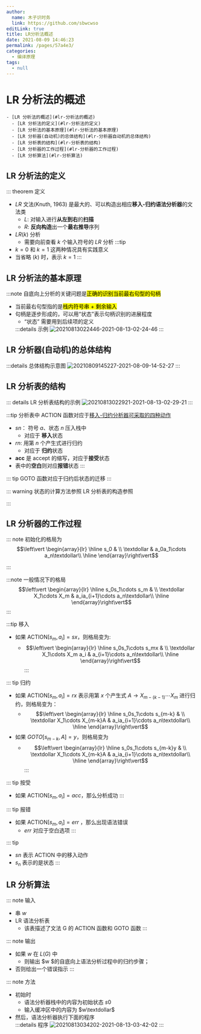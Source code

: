 ```yaml
---
author: 
  name: 木子识时务
  link: https://github.com/sbwcwso
editLink: true
title: LR分析法概述
date: 2021-08-09 14:46:23
permalink: /pages/57a4e3/
categories: 
  - 编译原理
tags: 
  - null
---
```


# LR 分析法的概述

```markmap
- [LR 分析法的概述](#lr-分析法的概述)
  - [LR 分析法的定义](#lr-分析法的定义)
  - [LR 分析法的基本原理](#lr-分析法的基本原理)
  - [LR 分析器(自动机)的总体结构](#lr-分析器自动机的总体结构)
  - [LR 分析表的结构](#lr-分析表的结构)
  - [LR 分析器的工作过程](#lr-分析器的工作过程)
  - [LR 分析算法](#lr-分析算法)
```

## LR 分析法的定义

::: theorem 定义
* $LR$ 文法(Knuth, 1963) 是最大的、可以构造出相应**移入-归约语法分析器**的文法类
  * $L$: 对输入进行**从左到右**的**扫描**
  * $R$: **反向构造**出一个**最右推导**序列
* $LR(k)$ 分析
  * 需要向前查看 $k$ 个输入符号的 $LR$ 分析
:::tip
* $k=0$ 和 $k=1$ 这两种情况具有实践意义
* 当省略 $(k)$ 时，表示 $k=1$
:::


## LR 分析法的基本原理

:::note 自底向上分析的关键问题是<mark class='c2'>正确的识别当前最右句型的句柄</mark>
* 当前最右句型指的是<mark class='c3'>栈内符号串 + 剩余输入</mark>
* 句柄是逐步形成的，可以用“状态”表示句柄识别的进展程度
  * “状态” 需要用到后续项的定义
  <!-- TODO 补全链接 -->
  :::details 示例
  ![20210813022446-2021-08-13-02-24-46](https://cdn.jsdelivr.net/gh/sbwcwso/PicBed@master/20210813022446-2021-08-13-02-24-46.png)
:::

## LR 分析器(自动机)的总体结构

:::details 总体结构示意图
![20210809145227-2021-08-09-14-52-27](https://cdn.jsdelivr.net/gh/sbwcwso/PicBed@master/20210809145227-2021-08-09-14-52-27.png)
:::

## LR 分析表的结构

::: details LR 分析表结构的示例
![20210813022921-2021-08-13-02-29-21](https://cdn.jsdelivr.net/gh/sbwcwso/PicBed@master/20210813022921-2021-08-13-02-29-21.png)
:::

:::tip 分析表中 ACTION 函数对应于<a href="/pages/86c477/#移入归约分析器可采取的4种动作">移入-归约分析器可采取的四种动作</a>
* $sn$： 符号 $a$、状态 $n$ 压入栈中
  * 对应于 **移入**状态
* $rn$: 用第 $n$ 个产生式进行归约
  * 对应于 **归约**状态
* **acc** 是 accept 的缩写，对应于**接受**状态
* 表中的**空白**则对应**报错**状态
:::

::: tip GOTO 函数对应于归约后状态的迁移
:::

::: warning 状态的计算方法参照
LR 分析表的构造参照
<!-- TODO 补全 -->
:::




## LR 分析器的工作过程

::: note 初始化的格局为
$$\left\vert \begin{array}{lr}
\hline
s_0 & \\
\textdollar & a_0a_1\cdots a_n\textdollar\\
\hline
\end{array}\right\vert$$

:::

:::note 一般情况下的格局
$$\left\vert \begin{array}{lr}
\hline
s_0s_1\cdots s_m & \\
\textdollar X_1\cdots X_m & a_ia_{i+1}\cdots a_n\textdollar\\
\hline
\end{array}\right\vert$$
:::

:::tip 移入
* 如果 $\text{ACTION}[s_m, a_i]=sx$，则格局变为:
  * $$\left\vert \begin{array}{lr}
    \hline
    s_0s_1\cdots s_mx & \\
    \textdollar X_1\cdots X_m a_i & a_{i+1}\cdots a_n\textdollar\\
    \hline
    \end{array}\right\vert$$
:::

::: tip 归约
* 如果 $\text{ACTION}[s_m, a_i] = rx$ 表示用第 $x$ 个产生式 $A \rightarrow X_{m-(k-1)}\cdots X_m$ 进行归约，则格局变为：
  * $$\left\vert \begin{array}{lr}
    \hline
    s_0s_1\cdots s_{m-k} & \\
    \textdollar X_1\cdots X_{m-k}A & a_ia_{i+1}\cdots a_n\textdollar\\
    \hline
    \end{array}\right\vert$$
* 如果 $GOTO[s_{m-k},A] = y$，则格局变为
  * $$\left\vert \begin{array}{lr}
    \hline
    s_0s_1\cdots s_{m-k}y & \\
    \textdollar X_1\cdots X_{m-k}A & a_ia_{i+1}\cdots a_n\textdollar\\
    \hline
    \end{array}\right\vert$$
:::

::: tip 按受
* 如果 $\text{ACTION} [s_m , a_i ]=acc$，那么分析成功
:::

::: tip 报错
* 如果 $\text{ACTION} [s_m , a_i ]=err$ ，那么出现语法错误
  * $err$ 对应于空白选项
:::

::: tip
* $sn$ 表示 ACTION 中的移入动作
* $s_n$ 表示的是状态
:::


## LR 分析算法

::: note 输入
* 串 $w$
* LR 语法分析表
  * 该表描述了文法 G 的 ACTION 函数和 GOTO 函数
:::

::: note 输出
* 如果 $w$ 在 $L(G)$ 中
  * 则输出 $w $的自底向上语法分析过程中的归约步骤；
* 否则给出一个错误指示
:::

::: note 方法
* 初始时
  * 语法分析器栈中的内容为初始状态 $s0$
  * 输入缓冲区中的内容为 $w\textdollar$
* 然后，语法分析器执行下面的程序  
  :::details 程序
  ![20210813034202-2021-08-13-03-42-02](https://cdn.jsdelivr.net/gh/sbwcwso/PicBed@master/20210813034202-2021-08-13-03-42-02.png)
:::

